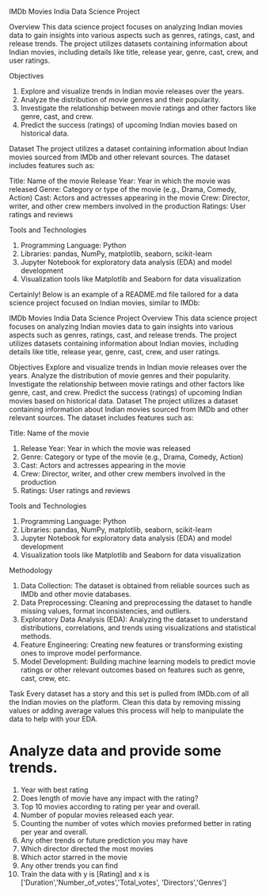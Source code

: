 IMDb Movies India Data Science Project


Overview
This data science project focuses on analyzing Indian movies data to gain insights into various aspects such as genres, ratings, cast, and release trends. The project utilizes datasets containing information about Indian movies, including details like title, release year, genre, cast, crew, and user ratings.

Objectives
1) Explore and visualize trends in Indian movie releases over the years.
2) Analyze the distribution of movie genres and their popularity.
3) Investigate the relationship between movie ratings and other factors like genre, cast, and crew.
4) Predict the success (ratings) of upcoming Indian movies based on historical data.

Dataset
The project utilizes a dataset containing information about Indian movies sourced from IMDb and other relevant sources. The dataset includes features such as:

Title: Name of the movie
Release Year: Year in which the movie was released
Genre: Category or type of the movie (e.g., Drama, Comedy, Action)
Cast: Actors and actresses appearing in the movie
Crew: Director, writer, and other crew members involved in the production
Ratings: User ratings and reviews

Tools and Technologies
1) Programming Language: Python
2) Libraries: pandas, NumPy, matplotlib, seaborn, scikit-learn
3) Jupyter Notebook for exploratory data analysis (EDA) and model development
4) Visualization tools like Matplotlib and Seaborn for data visualization


Certainly! Below is an example of a README.md file tailored for a data science project focused on Indian movies, similar to IMDb:

IMDb Movies India Data Science Project
Overview
This data science project focuses on analyzing Indian movies data to gain insights into various aspects such as genres, ratings, cast, and release trends. The project utilizes datasets containing information about Indian movies, including details like title, release year, genre, cast, crew, and user ratings.

Objectives
Explore and visualize trends in Indian movie releases over the years.
Analyze the distribution of movie genres and their popularity.
Investigate the relationship between movie ratings and other factors like genre, cast, and crew.
Predict the success (ratings) of upcoming Indian movies based on historical data.
Dataset
The project utilizes a dataset containing information about Indian movies sourced from IMDb and other relevant sources. The dataset includes features such as:

Title: Name of the movie
1) Release Year: Year in which the movie was released
2) Genre: Category or type of the movie (e.g., Drama, Comedy, Action)
3) Cast: Actors and actresses appearing in the movie
4) Crew: Director, writer, and other crew members involved in the production
5) Ratings: User ratings and reviews

Tools and Technologies
1) Programming Language: Python
2) Libraries: pandas, NumPy, matplotlib, seaborn, scikit-learn
3) Jupyter Notebook for exploratory data analysis (EDA) and model development
4) Visualization tools like Matplotlib and Seaborn for data visualization

Methodology
1) Data Collection: The dataset is obtained from reliable sources such as IMDb and other movie databases.
2) Data Preprocessing: Cleaning and preprocessing the dataset to handle missing values, format inconsistencies, and outliers.
3) Exploratory Data Analysis (EDA): Analyzing the dataset to understand distributions, correlations, and trends using visualizations and statistical methods.
4) Feature Engineering: Creating new features or transforming existing ones to improve model performance.
5) Model Development: Building machine learning models to predict movie ratings or other relevant outcomes based on features such as genre, cast, crew, etc.


Task
Every dataset has a story and this set is pulled from IMDb.com of all the Indian movies on the platform. Clean this data by removing missing values or adding average values this process will help to manipulate the data to help with your EDA.

# Analyze data and provide some trends.
1) Year with best rating
2) Does length of movie have any impact with the rating?
3) Top 10 movies according to rating per year and overall.
4) Number of popular movies released each year.
5) Counting the number of votes which movies preformed better in rating per year and overall.
6) Any other trends or future prediction you may have
7) Which director directed the most movies
8) Which actor starred in the movie
9) Any other trends you can find
10) Train the data with y is [Rating] and x is ['Duration','Number_of_votes','Total_votes', 'Directors','Genres']
    
